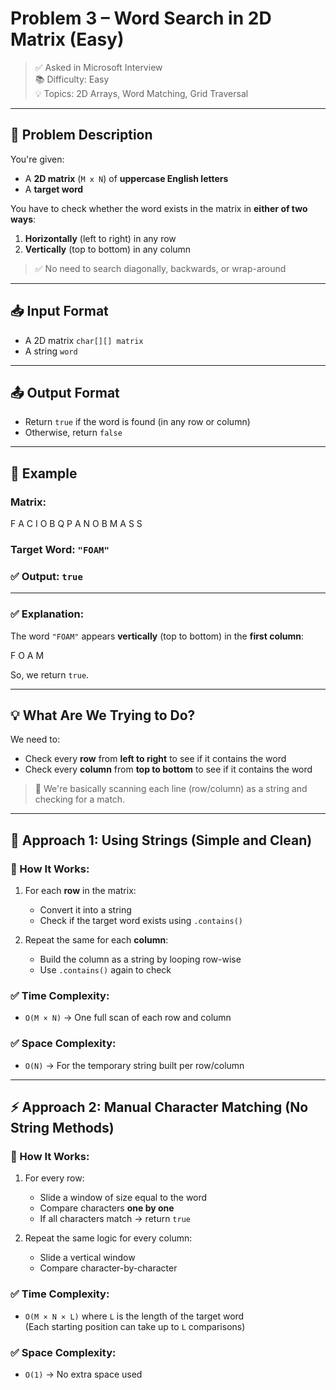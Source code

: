 #  Problem 3 – Word Search in 2D Matrix (Easy)

> ✅ Asked in Microsoft Interview  
> 📚 Difficulty: Easy  
> 💡 Topics: 2D Arrays, Word Matching, Grid Traversal

---

## 🧩 Problem Description

You're given:
- A **2D matrix** (`M x N`) of **uppercase English letters**
- A **target word**

You have to check whether the word exists in the matrix in **either of two ways**:
1. **Horizontally** (left to right) in any row
2. **Vertically** (top to bottom) in any column

> ✅ No need to search diagonally, backwards, or wrap-around

---

## 📥 Input Format

- A 2D matrix `char[][] matrix`
- A string `word`

---

## 📤 Output Format

- Return `true` if the word is found (in any row or column)
- Otherwise, return `false`

---

## 🧪 Example

### Matrix:
F A C I
O B Q P
A N O B
M A S S



### Target Word: `"FOAM"`

### ✅ Output: `true`

---

### ✅ Explanation:

The word `"FOAM"` appears **vertically** (top to bottom) in the **first column**:

F
O
A
M



So, we return `true`.

---

## 💡 What Are We Trying to Do?

We need to:
- Check every **row** from **left to right** to see if it contains the word
- Check every **column** from **top to bottom** to see if it contains the word

> 🔎 We're basically scanning each line (row/column) as a string and checking for a match.

---

## 🧪 Approach 1: Using Strings (Simple and Clean)

### 🔧 How It Works:

1. For each **row** in the matrix:
   - Convert it into a string
   - Check if the target word exists using `.contains()`

2. Repeat the same for each **column**:
   - Build the column as a string by looping row-wise
   - Use `.contains()` again to check

### ✅ Time Complexity:
- `O(M × N)` → One full scan of each row and column

### ✅ Space Complexity:
- `O(N)` → For the temporary string built per row/column


---

## ⚡ Approach 2: Manual Character Matching (No String Methods)

### 🔧 How It Works:

1. For every row:
   - Slide a window of size equal to the word
   - Compare characters **one by one**
   - If all characters match → return `true`

2. Repeat the same logic for every column:
   - Slide a vertical window
   - Compare character-by-character

### ✅ Time Complexity:
- `O(M × N × L)` where `L` is the length of the target word  
  (Each starting position can take up to `L` comparisons)

### ✅ Space Complexity:
- `O(1)` → No extra space used

